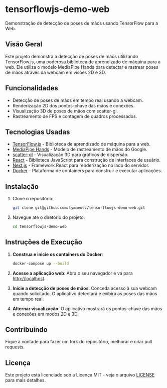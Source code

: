 
# tensorflowjs-demo-web

Demonstração de detecção de poses de mãos usando TensorFlow para a Web.

## Visão Geral

Este projeto demonstra a detecção de poses de mãos utilizando TensorFlow.js, uma poderosa biblioteca de aprendizado de máquina para a web. Ele utiliza o modelo MediaPipe Hands para detectar e rastrear poses de mãos através da webcam em visões 2D e 3D.

## Funcionalidades

- Detecção de poses de mãos em tempo real usando a webcam.
- Renderização 2D dos pontos-chave das mãos e conexões.
- Visualização 3D de poses de mãos com scatter-gl.
- Rastreamento de FPS e contagem de quadros processados.

## Tecnologias Usadas

- [TensorFlow.js](https://www.tensorflow.org/js) - Biblioteca de aprendizado de máquina para a web.
- [MediaPipe Hands](https://google.github.io/mediapipe/solutions/hands.html) - Modelo de rastreamento de mãos do Google.
- [scatter-gl](https://github.com/scatter-plot/scatter-gl) - Visualização 3D para gráficos de dispersão.
- [React](https://reactjs.org/) - Biblioteca JavaScript para construção de interfaces de usuário.
- [Next.js](https://nextjs.org/) - Framework React para renderização no lado do servidor.
- [Docker](https://www.docker.com/) - Plataforma de containers para construir e executar aplicações.

## Instalação

1. Clone o repositório:

   ```bash
   git clone git@github.com:tymaeusz/tensorflowjs-demo-web.git
   ```

2. Navegue até o diretório do projeto:

   ```bash
   cd tensorflowjs-demo-web
   ```

## Instruções de Execução

1. **Construa e inicie os containers do Docker**:

   ```bash
   docker-compose up --build
   ```

2. **Acesse a aplicação web**: Abra o seu navegador e vá para [http://localhost](http://localhost).

3. **Inicie a detecção de poses de mãos**: Conceda acesso à sua webcam quando solicitado. O aplicativo detectará e exibirá as poses das mãos em tempo real.

4. **Alternar visualização**: O aplicativo mostrará os pontos-chave das mãos e conexões em modos 2D e 3D.

## Contribuindo

Fique à vontade para fazer um fork do repositório, melhorar e criar pull requests.

## Licença

Este projeto está licenciado sob a Licença MIT - veja o arquivo [LICENSE](LICENSE) para mais detalhes.
